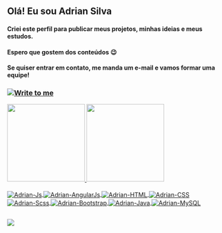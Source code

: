 ## Olá! Eu sou Adrian Silva
#### Criei este perfil para publicar meus projetos, minhas ideias e meus estudos.
#### Espero que gostem dos conteúdos 😉
####  Se quiser entrar em contato, me manda um e-mail e vamos formar uma equipe!
### <a href="mailto:adrian.siilvanascimento@gmail.com" target="_blank"><img align="center" src="https://img.shields.io/badge/Gmail-D14836?style=for-the-badge&logo=gmail&logoColor=white" alt="Write to me"></a>

<div>
  <a href="https://github.com/AdrianSilvadoNascimento">
  <img height="180em" src="https://github-readme-stats.vercel.app/api?username=AdrianSilvadoNascimento&show_icons=true&theme=onedark&include_all_commits=true&count_private=true"/>
  <img height="180em" src="https://github-readme-stats.vercel.app/api/top-langs/?username=AdrianSilvadoNascimento&layout=compact&langs_count=7&theme=onedark"/>
</div>
<div style="display: inline_block"><br>
  <img align="center" alt="Adrian-Js" src="https://img.shields.io/badge/JavaScript-F7DF1E?style=for-the-badge&logo=javascript&logoColor=black">
  <img align="center" alt="Adrian-AngularJs" src="https://img.shields.io/badge/AngularJS-E23237?style=for-the-badge&logo=angularjs&logoColor=white">
  <img align="center" alt="Adrian-HTML" src="https://img.shields.io/badge/HTML5-E34F26?style=for-the-badge&logo=html5&logoColor=white">
  <img align="center" alt="Adrian-CSS" src="https://img.shields.io/badge/CSS3-1572B6?style=for-the-badge&logo=css3&logoColor=white">
  <img align="center" alt="Adrian-Scss" src="https://img.shields.io/badge/Sass-CC6699?style=for-the-badge&logo=sass&logoColor=white">
  <img align="center" alt="Adrian-Bootstrap" src="https://img.shields.io/badge/Bootstrap-563D7C?style=for-the-badge&logo=bootstrap&logoColor=white">
  <img align="center" alt="Adrian-Java" src="https://img.shields.io/badge/Java-ED8B00?style=for-the-badge&logo=java&logoColor=white">
  <img align="center" alt="Adrian-MySQL" src="https://img.shields.io/badge/MySQL-00000F?style=for-the-badge&logo=mysql&logoColor=white">
</div>
  
  ##
  
  <div>
    <a href="https://www.linkedin.com/in/rafaella-ballerini-45875016a" target="_blank"><img src="https://img.shields.io/badge/-LinkedIn-%230077B5?style=for-the-badge&logo=linkedin&logoColor=white" target="_blank"></a>
  </div>
